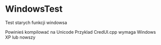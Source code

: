 # WindowsTest
Test starych funkcji windowsa

Powinieś kompilować na Unicode
Przyklad CredUI.cpp wymaga Windows XP lub nowszy
